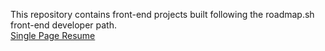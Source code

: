 This repository contains front-end projects built following the roadmap.sh front-end developer path.
<br>
<a href= "https://roadmap.sh/projects/single-page-cv" > Single Page Resume</a>
